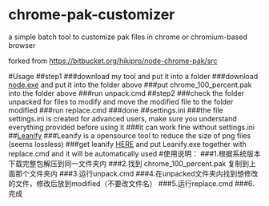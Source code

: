 # chrome-pak-customizer
a simple batch tool to customize pak files in chrome or chromium-based browser  

forked from https://bitbucket.org/hikipro/node-chrome-pak/src

#Usage
##step1
###download my tool and put it into a folder
###download [node.exe](https://nodejs.org/download/release/latest/) and put it into the folder above
###put chrome_100_percent.pak into the folder above
###run unpack.cmd
##step2
###check the folder unpacked for files to modify and move the modified file to the folder modified
###run replace.cmd
###done
##settings.ini
###the file settings.ini is created for advanced users, make sure you understand everything provided before using it
###it can work fine without settings.ini
##[Leanify](https://github.com/JayXon/Leanify)
###Leanify is a opensource tool to reduce the size of png files (seems lossless)
###get leanify [HERE](https://github.com/JayXon/Leanify/releases) and put Leanify.exe together with replace.cmd and it will be automatically used
#使用说明：
###1.根据系统版本下载完整包解压到同一文件夹内
###2.找到 chrome_100_percent.pak 复制到上面那个文件夹内
###3.运行unpack.cmd
###4.在unpacked文件夹内找到想修改的文件，修改后放到modified（不要改文件名）
###5.运行replace.cmd
###6.完成
